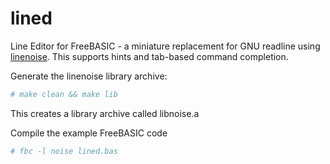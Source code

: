 # lined
Line Editor for FreeBASIC - a miniature replacement for GNU readline using [linenoise](https://github.com/antirez/linenoise).
This supports hints and tab-based command completion.

Generate the linenoise library archive:

```bash
# make clean && make lib
```

This creates a library archive called libnoise.a

Compile the example FreeBASIC code

```bash
# fbc -l noise lined.bas
```
